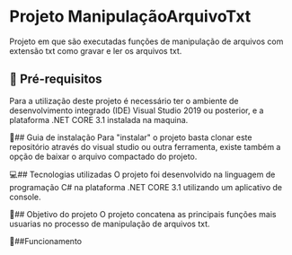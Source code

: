 # Projeto ManipulaçãoArquivoTxt
Projeto em que são executadas funções de manipulação de arquivos com extensão txt como gravar e ler os arquivos txt.


## :pencil: Pré-requisitos  
Para a utilização deste projeto é necessário ter o ambiente de desenvolvimento integrado (IDE) Visual Studio 2019 ou posterior, e a plataforma .NET CORE 3.1 instalada na maquina.

:floppy_disk:## Guia de instalação
Para "instalar" o projeto basta clonar este repositório através do visual studio ou outra ferramenta, existe também a opção de baixar o arquivo compactado do projeto.  

:computer:## Tecnologias utilizadas
O projeto foi desenvolvido na linguagem de programação C# na plataforma .NET CORE 3.1 utilizando um aplicativo de console.

:dart:## Objetivo do projeto
O projeto concatena as principais funções mais usuarias no processo de manipulação de arquivos txt.

:electric_plug:##Funcionamento
